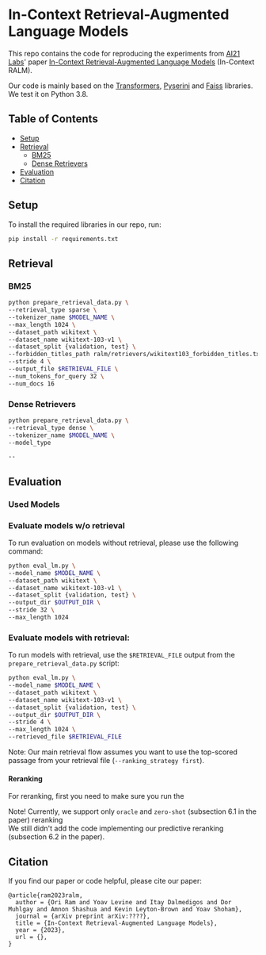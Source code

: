 # In-Context Retrieval-Augmented Language Models

This repo contains the code for reproducing the experiments from [AI21 Labs](https://www.ai21.com/)' paper [In-Context Retrieval-Augmented Language Models](https://uploads-ssl.webflow.com/60fd4503684b466578c0d307/63c6c20dec4479564db21819_NEW_In_Context_Retrieval_Augmented_Language_Models.pdf) (In-Context RALM).

Our code is mainly based on the [Transformers](https://github.com/huggingface/transformers/), [Pyserini](https://github.com/castorini/pyserini) and [Faiss](https://github.com/facebookresearch/faiss/) libraries.  
We test it on Python 3.8.


## Table of Contents
- [Setup](#setup)
- [Retrieval](#retrieval)
  - [BM25](#bm25)
  - [Dense Retrievers](#dense-retrievers)
- [Evaluation](#evaluation)
- [Citation](#citation)

## Setup

To install the required libraries in our repo, run:
```bash
pip install -r requirements.txt
```

## Retrieval

### BM25

```bash
python prepare_retrieval_data.py \
--retrieval_type sparse \
--tokenizer_name $MODEL_NAME \
--max_length 1024 \
--dataset_path wikitext \
--dataset_name wikitext-103-v1 \
--dataset_split {validation, test} \
--forbidden_titles_path ralm/retrievers/wikitext103_forbidden_titles.txt \
--stride 4 \
--output_file $RETRIEVAL_FILE \
--num_tokens_for_query 32 \
--num_docs 16 
```

### Dense Retrievers

```bash
python prepare_retrieval_data.py \
--retrieval_type dense \
--tokenizer_name $MODEL_NAME \
--model_type 

--
```

## Evaluation

### Used Models

### Evaluate models w/o retrieval

To run evaluation on models without retrieval, please use the following command:
```bash
python eval_lm.py \
--model_name $MODEL_NAME \
--dataset_path wikitext \
--dataset_name wikitext-103-v1 \
--dataset_split {validation, test} \
--output_dir $OUTPUT_DIR \
--stride 32 \
--max_length 1024 
```

### Evaluate models with retrieval:

To run models with retrieval, use the `$RETRIEVAL_FILE` output from the `prepare_retrieval_data.py` script:
```bash
python eval_lm.py \
--model_name $MODEL_NAME \
--dataset_path wikitext \
--dataset_name wikitext-103-v1 \
--dataset_split {validation, test} \
--output_dir $OUTPUT_DIR \
--stride 4 \
--max_length 1024 \
--retrieved_file $RETRIEVAL_FILE
```

Note: Our main retrieval flow assumes you want to use the top-scored passage from your retrieval file (`--ranking_strategy first`).

#### Reranking 
For reranking, first you need to make sure you run the 


Note! Currently, we support only `oracle` and `zero-shot` (subsection 6.1 in the paper) reranking   
We still didn't add the code implementing our predictive reranking (subsection 6.2 in the paper).

## Citation

If you find our paper or code helpful, please cite our paper:
```
@article{ram2023ralm,
  author = {Ori Ram and Yoav Levine and Itay Dalmedigos and Dor Muhlgay and Amnon Shashua and Kevin Leyton-Brown and Yoav Shoham},
  journal = {arXiv preprint arXiv:????},
  title = {In-Context Retrieval-Augmented Language Models},
  year = {2023},
  url = {},
}
```